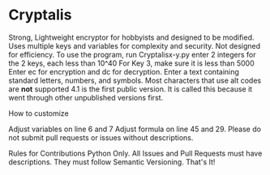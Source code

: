 # Cryptalis
Strong, Lightweight encryptor for hobbyists and designed to be modified.
Uses multiple keys and variables for complexity and security. 
Not designed for efficiency.
To use the program, run Cryptalisx-y.py
enter 2 integers for the 2 keys, each less than 10^40
For Key 3, make sure it is less than 5000
Enter ec for encryption and dc for decryption.
Enter a text containing standard letters, numbers, and symbols. Most characters that use alt codes are **not** supported
4.1 is the first public version. It is called this because it went through other unpublished versions first.

How to customize

Adjust variables on line 6 and 7
Adjust formula on line 45 and 29.
Please do not submit pull requests or issues without descriptions.

Rules for Contributions
Python Only.
All Issues and Pull Requests must have descriptions.
They must follow Semantic Versioning.
That's It!
